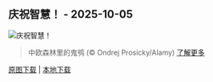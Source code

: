 ## 庆祝智慧！ - 2025-10-05
![庆祝智慧！](https://cn.bing.com/th?id=OHR.TeacherOwl_ZH-CN8289875605_UHD.jpg&rf=LaDigue_UHD.jpg&pid=hp&w=3840&h=2160&rs=1&c=4)

> 中欧森林里的鬼鸮 (© Ondrej Prosicky/Alamy)
> [了解更多](https://www.bing.com/search?q=%E4%B8%96%E7%95%8C%E6%95%99%E5%B8%88%E6%97%A5&form=hpcapt&mkt=zh-cn)

[原图下载](https://cn.bing.com/th?id=OHR.TeacherOwl_ZH-CN8289875605_UHD.jpg&rf=LaDigue_UHD.jpg&pid=hp&w=3840&h=2160&rs=1&c=4) | [本地下载](images/2025/10/2025-10-05.jpg)

